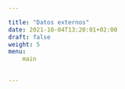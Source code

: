 ```yaml
---

title: "Datos externos"
date: 2021-10-04T13:20:01+02:00
draft: false
weight: 5
menu:
    main
    

---
```

